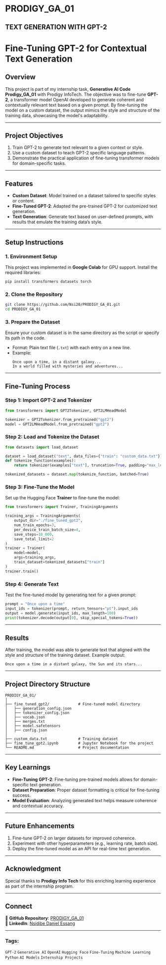 # PRODIGY_GA_01
TEXT GENERATION WITH GPT-2
---

# **Fine-Tuning GPT-2 for Contextual Text Generation**

## **Overview**  
This project is part of my internship task, **Generative AI Code Prodigy_GA_01** with Prodigy InfoTech. The objective was to fine-tune **GPT-2**, a transformer model OpenAI developed to generate coherent and contextually relevant text based on a given prompt. By fine-tuning the model on a custom dataset, the output mimics the style and structure of the training data, showcasing the model's adaptability.

---

## **Project Objectives**  
1. Train GPT-2 to generate text relevant to a given context or style.  
2. Use a custom dataset to teach GPT-2 specific language patterns.  
3. Demonstrate the practical application of fine-tuning transformer models for domain-specific tasks.

---

## **Features**  
- **Custom Dataset**: Model trained on a dataset tailored to specific styles or content.  
- **Fine-Tuned GPT-2**: Adapted the pre-trained GPT-2 for customized text generation.  
- **Text Generation**: Generate text based on user-defined prompts, with results that emulate the training data’s style.

---

## **Setup Instructions**

### 1. **Environment Setup**  
This project was implemented in **Google Colab** for GPU support. Install the required libraries:  
```bash
pip install transformers datasets torch
```

### 2. **Clone the Repository**  
```bash
git clone https://github.com/Nsi20/PRODIGY_GA_01.git
cd PRODIGY_GA_01
```

### 3. **Prepare the Dataset**  
Ensure your custom dataset is in the same directory as the script or specify its path in the code.  
- Format: Plain text file (`.txt`) with each entry on a new line.  
- Example:  
  ```
  Once upon a time, in a distant galaxy...  
  In a world filled with mysteries and adventures...  
  ```

---

## **Fine-Tuning Process**

### **Step 1: Import GPT-2 and Tokenizer**  
```python
from transformers import GPT2Tokenizer, GPT2LMHeadModel

tokenizer = GPT2Tokenizer.from_pretrained("gpt2")
model = GPT2LMHeadModel.from_pretrained("gpt2")
```

### **Step 2: Load and Tokenize the Dataset**  
```python
from datasets import load_dataset

dataset = load_dataset("text", data_files={"train": "custom_data.txt"})
def tokenize_function(examples):
    return tokenizer(examples["text"], truncation=True, padding="max_length", max_length=128)

tokenized_datasets = dataset.map(tokenize_function, batched=True)
```

### **Step 3: Fine-Tune the Model**  
Set up the Hugging Face **Trainer** to fine-tune the model:  
```python
from transformers import Trainer, TrainingArguments

training_args = TrainingArguments(
    output_dir="./fine_tuned_gpt2",
    num_train_epochs=3,
    per_device_train_batch_size=4,
    save_steps=10_000,
    save_total_limit=2
)
trainer = Trainer(
    model=model,
    args=training_args,
    train_dataset=tokenized_datasets["train"]
)
trainer.train()
```

### **Step 4: Generate Text**  
Test the fine-tuned model by generating text for a given prompt:  
```python
prompt = "Once upon a time"
input_ids = tokenizer(prompt, return_tensors="pt").input_ids
output = model.generate(input_ids, max_length=100)
print(tokenizer.decode(output[0], skip_special_tokens=True))
```

---

## **Results**  
After training, the model was able to generate text that aligned with the style and structure of the training dataset. Example output:  
```text
Once upon a time in a distant galaxy, the Sun and its stars...
```

---

## **Project Directory Structure**  
```
PRODIGY_GA_01/
│
├── fine_tuned_gpt2/             # Fine-tuned model directory
│   ├── generation_config.json
│   ├── tokenizer_config.json
│   ├── vocab.json
│   ├── merges.txt
│   ├── model.safetensors
│   ├── config.json
│
├── custom_data.txt              # Training dataset
├── fine_tune_gpt2.ipynb         # Jupyter Notebook for the project
└── README.md                    # Project documentation
```

---

## **Key Learnings**  
- **Fine-Tuning GPT-2**: Fine-tuning pre-trained models allows for domain-specific text generation.  
- **Dataset Preparation**: Proper dataset formatting is critical for fine-tuning success.  
- **Model Evaluation**: Analyzing generated text helps measure coherence and contextual accuracy.  

---

## **Future Enhancements**  
1. Fine-tune GPT-2 on larger datasets for improved coherence.  
2. Experiment with other hyperparameters (e.g., learning rate, batch size).  
3. Deploy the fine-tuned model as an API for real-time text generation.

---

## **Acknowledgment**  
Special thanks to **Prodigy Info Tech** for this enriching learning experience as part of the internship program.

---

## **Connect**  
🔗 **GitHub Repository**: [PRODIGY_GA_01](https://github.com/Nsi20/PRODIGY_GA_01)  
💼 **LinkedIn**: [Nsidibe Daniel Essang](https://www.linkedin.com/in/nsidibe-essang-142778204/)  

---

### **Tags**:  
`GPT-2` `Generative AI` `OpenAI` `Hugging Face` `Fine-Tuning` `Machine Learning` `Python` `AI Models` `Internship Projects`
